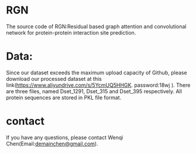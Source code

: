# RGN
The source code of RGN:Residual based graph attention and convolutional network for protein-protein interaction site prediction.

# Data:
Since our dataset exceeds the maximum upload capacity of Github, please download our processed dataset at this link(https://www.aliyundrive.com/s/5YcmUQ5HHGK. password:18wj ).
There are three files, named Dset_1291, Dset_315 and Dset_395 respectively.
All protein sequences are stored in PKL file format.

# contact
If you have any questions, please contact Wenqi Chen(Email:demainchen@gmail.com).
